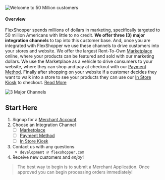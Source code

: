 ![Welcome to 50 Million customers](https://github.com/FlexShopper/docs/blob/master/assets/50-million.png)

#### Overview
FlexShopper spends millions of dollars in marketing, specifically targeted to 50 million Americans with little to no credit.  **We offer three (3) major integration channels** to tap into this customer base.  And, once you are integrated with FlexShopper we use these channels to drive customers into your stores and website.  We offer the largest Rent-To-Own [Marketplace](https://github.com/FlexShopper/FSDOCS/blob/master/Integrations/marketplace.md) online, where your products can be featured and sold with our marketing dollars.  We use the Marketplace as a vehicle to drive consumers to your website, where they can shop and pay at checkout with our [Payment Method](https://github.com/FlexShopper/FSDOCS/blob/master/Integrations/payment-method.md).  Finally after shopping on your website if a customer decides they want to walk into a store to see your products they can use our [In Store Kiosk](url) to checkout.  [Read More](https://github.com/FlexShopper/docs/blob/master/assets/FlexShopper-Overview.pdf)

![3 Major Channels](https://github.com/FlexShopper/docs/blob/master/assets/3-channels.png)

## Start Here
1. Signup for a [Merchant Account](https://github.com/FlexShopper/FSDOCS/blob/master/Integrations/merchant-account.md)
2. Choose an Integration Channel
	- [ ]  [Marketplace](https://github.com/FlexShopper/FSDOCS/blob/master/Integrations/marketplace.md)
	- [ ]  [Payment Method](https://github.com/FlexShopper/FSDOCS/blob/master/Integrations/payment-method.md)
	- [ ]  [In Store Kiosk](url)
3. Contact us with any questions
	- `development @ flexshopper.com`
4. Receive new customers and _enjoy_!

> The best way to begin is to submit a Merchant Application. Once approved you can begin processing orders immediately!






